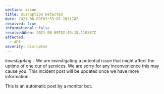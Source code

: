 ```yaml
---
section: issue
title: Disruption Detected
date: 2021-08-09T03:53:07.201178Z
resolved: true
informational: false
resolvedWhen: 2021-08-09T02:49:18.110587Z
affected:
  - API
severity: disrupted
---
```

*Investigating* - We are investigating a potential issue that might affect the uptime of one our of services. We are sorry for any inconvenience this may cause you. This incident post will be updated once we have more information.

This is an automatic post by a monitor bot.
        